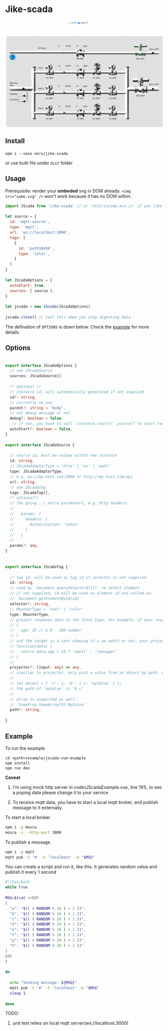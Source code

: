 # Jike-scada

![sample](./example.gif)

## Install

`npm i --save noru/jike-scada`

or use built file under `dist` folder

## Usage

Prerequisite: render your **embeded** svg in DOM already. `<img src="some.svg" />` won't work because it has no DOM within.

```javascript
import JScada from 'jike-scada' // or 'dist/jscada.min.js' if you like

let source = {
  id: 'mqtt-source',
  type: 'mqtt',
  url: 'ws://localhost:3000',
  tags: [
    {
      id: 'path18456',
      type: 'color',
    }
  ]
}

let JScadaOptions = {
  autoStart: true,
  sources: [ source ],
}

let jscada = new JScada(JScadaOptions)

jscada.close() // call this when you stop digesting data

```

The defination of `OPTIONS` is down below. Check the [example](#example) for more details

## Options

```typescript

export interface JScadaOptions {
  // see JScadaSource
  sources: JScadaSource[]

  /* optional */
  // instance id, will automatically generated if not supplied
  id?: string,
  // currently no use
  parent?: string = 'body',
  // out debug message or not
  debug?: boolean = false,
   // if not, you have to call `instance.start()` yourself to start receiving data
  autoStart?: boolean = false,
}

export interface JScadaSource {

  // source id, must be unique within one instance
  id: string,
  // JScadaAdaptorType = 'http' | 'ws' | 'mqtt'
  type: JScadaAdaptorType,
  // e.g. ws://my.host.com:3000 or http://my.host.com/api
  url: string,
  // see JScadaTag
  tags: JScadaTag[],
  /* optional*/
  // (On going...) extra parameters, e.g. http headers:
  //
  //   params: {
  //     headers: {
  //       Authorization: 'token'
  //     }
  //   }
  //
  params?: any,
}


export interface JScadaTag {

  // tag id. will be used as tag id if selector is not supplied
  id: string,
  // used by `document.querySelectorAll()` to select element.
  // if not supplied, id will be used as element id and called as:
  // `document.getElementById(id)`
  selector?: string,
  // MounterType = 'text' | 'color'
  type: MounterType,
  // project response data to the final type. for example, if your response is:
  // {
  //   age: 15 // a 0 - 100 number
  // }
  // and the target is a text showing it's an adult or not, your projector can be:
  // function(data) {
  //   return data.age > 18 ? 'adult' : 'teenager'
  // }
  //
  projector?: (input: any) => any,
  // similiar to projector, only pick a value from an object by path. e.g.
  //
  // let object = { 'a': 1, 'b': { c: 'myValue' } };
  // the path of `myValue` is 'b.c'
  //
  // array is supported as well:
  // 'SomeProp.SomeArray[0].MyValue'
  path?: string,

}

```

## Example

To run the example
```
cd <path>/example/jscada-vue-example
npm install
npm run dev
```

**Caveat**

1. I'm using mock http server in code(JScadaExample.vue, line 191), to see a poping data please change it to your service

2. To receive mqtt data, you have to start a local mqtt broker, and publish message to it externally.

To start a local broker
```sh
npm i -g mosca
mosca -v --http-port 3000
```

To publish a message

```sh
npm i -g mqtt
mqtt pub -t '#' -h 'localhost' -m "$MSG"
```

You can create a script and run it, like this. It generates random value and publish it every 1 second
```sh
#!/bin/bash
while true

MSG=$(cat <<EOF
{
  "a": "$(( ( RANDOM % 10 ) + 1 ))",
  "b": "$(( ( RANDOM % 20 ) + 1 ))",
  "c": "$(( ( RANDOM % 20 ) + 1 ))",
  "d": "$(( ( RANDOM % 20 ) + 1 ))",
  "e": "$(( ( RANDOM % 20 ) + 1 ))",
  "f": "$(( ( RANDOM % 20 ) + 1 ))",
  "g": "$(( ( RANDOM % 20 ) + 1 ))",
  "h": "$(( ( RANDOM % 20 ) + 1 ))"
}
EOF
)

do

  echo "Sending message: ${MSG}"
  mqtt pub -t '#' -h 'localhost' -m "$MSG"
  sleep 1

done
```


TODO:

1. unit test relies on local mqtt server(ws://localhost:3000)


